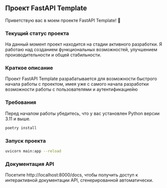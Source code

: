 ## Проект FastAPI Template

Приветствую вас в моем проекте FastAPI Template! 🚀

### Текущий статус проекта

На данный момент проект находится на стадии активного разработки. Я работаю над созданием функциональных возможностей, улучшением производительности и общей стабильности.

### Краткое описание

Проект FastAPI Template разрабатывается для возможности быстрого начала работы с проектом, имея уже с самого начала разработки возможности работы с пользователями и аутентификациейю

### Требования

Перед началом работы убедитесь, что у вас установлен Python версии 3.11 и выше.

```bash
poetry install
```

### Запуск проекта
```bash
uvicorn main:app --reload
```

### Документация API

Посетите http://localhost:8000/docs, чтобы получить доступ к интерактивной документации API, сгенерированной автоматически.

